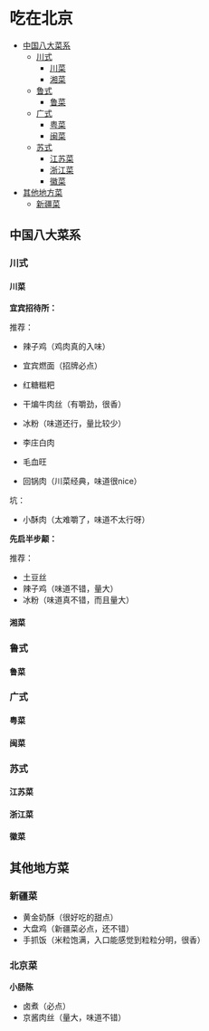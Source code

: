 # 吃在北京

* [中国八大菜系](#中国八大菜系)
  + [川式](#川式)
    - [川菜](#川菜)
    - [湘菜](#湘菜)
  + [鲁式](#鲁式)
    - [鲁菜](#鲁菜)
  + [广式](#广式)
    - [粤菜](#粤菜)
    - [闽菜](#闽菜)
  + [苏式](#苏式)
    - [江苏菜](#江苏菜)
    - [浙江菜](#浙江菜)
    - [徽菜](#徽菜)
* [其他地方菜](#其他地方菜)
  + [新疆菜](#新疆菜)


## 中国八大菜系

### 川式

#### 川菜

**宜宾招待所：**

推荐：

  + 辣子鸡（鸡肉真的入味）

  + 宜宾燃面（招牌必点）

  + 红糖糍粑
  + 干煸牛肉丝（有嚼劲，很香）
  + 冰粉（味道还行，量比较少）
  + 李庄白肉
  + 毛血旺
  + 回锅肉（川菜经典，味道很nice）
  
坑：

  - 小酥肉（太难嚼了，味道不太行呀）

**先启半步颠：**

推荐：

  + 土豆丝
  + 辣子鸡（味道不错，量大）
  + 冰粉（味道真不错，而且量大）

#### 湘菜

### 鲁式

#### 鲁菜

### 广式

#### 粤菜

#### 闽菜

### 苏式

#### 江苏菜

#### 浙江菜

#### 徽菜



## 其他地方菜

### 新疆菜

 + 黄金奶酥（很好吃的甜点）
 + 大盘鸡（新疆菜必点，还不错）
 + 手抓饭（米粒饱满，入口能感觉到粒粒分明，很香）
 
### 北京菜

**小肠陈**

 + 卤煮（必点）
 + 京酱肉丝（量大，味道不错）
